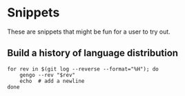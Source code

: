 # Snippets

These are snippets that might be fun for a user to try out.

## Build a history of language distribution

```shell
for rev in $(git log --reverse --format="%H"); do
	gengo --rev "$rev"
	echo  # add a newline
done
```
